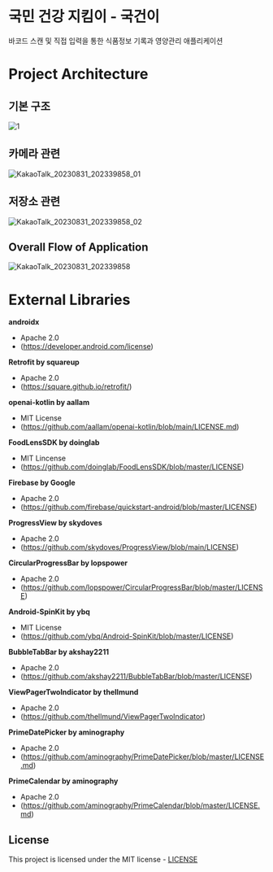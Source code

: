 # 국민 건강 지킴이 - 국건이

바코드 스캔 및 직접 입력을 통한 식품정보 기록과 영양관리 애플리케이션

# Project Architecture
## 기본 구조
![1](https://github.com/Good-Gun/Good-Gun/assets/101652649/255e9af3-bcd2-4dce-adc4-fb3a90b328a9)

## 카메라 관련
![KakaoTalk_20230831_202339858_01](https://github.com/Good-Gun/Good-Gun/assets/101652649/97d7b8a7-1bd4-4621-a37b-4a96f83a7c4a)

## 저장소 관련
![KakaoTalk_20230831_202339858_02](https://github.com/Good-Gun/Good-Gun/assets/101652649/eae83bf0-c095-413d-8df8-e561a2014bac)

## Overall Flow of Application
![KakaoTalk_20230831_202339858](https://github.com/Good-Gun/Good-Gun/assets/101652649/f562dcfa-c6d2-4f62-bb92-a4610d628fe4)

# External Libraries
**androidx**
- Apache 2.0
- (https://developer.android.com/license)

**Retrofit by squareup**
- Apache 2.0
- (https://square.github.io/retrofit/)

**openai-kotlin by aallam**
- MIT License
- (https://github.com/aallam/openai-kotlin/blob/main/LICENSE.md)

**FoodLensSDK by doinglab**
- MIT Lincense
- (https://github.com/doinglab/FoodLensSDK/blob/master/LICENSE)

**Firebase by Google**
- Apache 2.0
- (https://github.com/firebase/quickstart-android/blob/master/LICENSE)

**ProgressView by skydoves**
- Apache 2.0
- (https://github.com/skydoves/ProgressView/blob/main/LICENSE)

**CircularProgressBar by lopspower**
- Apache 2.0
- (https://github.com/lopspower/CircularProgressBar/blob/master/LICENSE)

**Android-SpinKit by ybq**
- MIT License
- (https://github.com/ybq/Android-SpinKit/blob/master/LICENSE)

**BubbleTabBar by akshay2211**
- Apache 2.0
- (https://github.com/akshay2211/BubbleTabBar/blob/master/LICENSE)

**ViewPagerTwoIndicator by thellmund**
- Apache 2.0
- (https://github.com/thellmund/ViewPagerTwoIndicator)

**PrimeDatePicker by aminography**
- Apache 2.0
- (https://github.com/aminography/PrimeDatePicker/blob/master/LICENSE.md)

**PrimeCalendar by aminography**
- Apache 2.0
- (https://github.com/aminography/PrimeCalendar/blob/master/LICENSE.md)

## License
This project is licensed under the MIT license - [LICENSE](https://github.com/Good-Gun/Good-Gun/blob/main/LICENSE)
